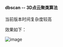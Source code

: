 #### dbscan -- 3D点云聚类算法

当前版本时间复杂度较高

效果如下：

![image](https://user-images.githubusercontent.com/35683341/132171089-1f44b42e-f112-467b-bfa0-04b689c10c17.png)

